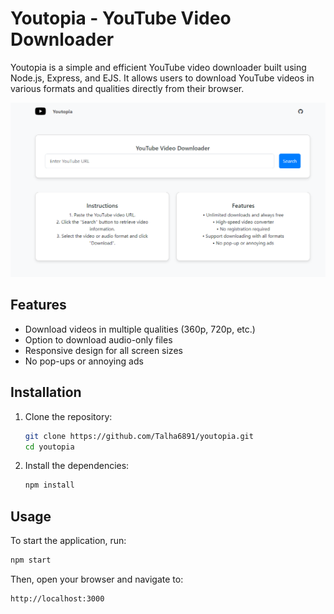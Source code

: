# Youtopia - YouTube Video Downloader

Youtopia is a simple and efficient YouTube video downloader built using Node.js, Express, and EJS. It allows users to download YouTube videos in various formats and qualities directly from their browser.

![Youtopia Screenshot](public/images/video-downloader.png)

## Features

- Download videos in multiple qualities (360p, 720p, etc.)
- Option to download audio-only files
- Responsive design for all screen sizes
- No pop-ups or annoying ads

## Installation

1. Clone the repository:
    ```bash
    git clone https://github.com/Talha6891/youtopia.git
    cd youtopia
    ```

2. Install the dependencies:
    ```bash
    npm install
    ```

## Usage

To start the application, run:

```bash
npm start
```
Then, open your browser and navigate to:
```bash
http://localhost:3000
```
